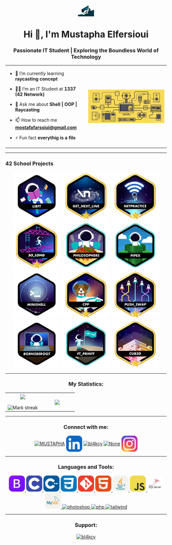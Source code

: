<p align="center"><picture align="center"><img align="center" src = "img/devman.gif" width = 50px></picture></p>
<h1 align="center">Hi 👋, I'm Mustapha Elfersioui</h1>
<h3 align="center">Passionate IT Student | Exploring the Boundless World of Technology</h3>
<p align="center"> <![](https://komarev.com/ghpvc/?username=BL4KCY)/> </p>

<table align="center">
<tr border="none">
<td width="50%" align="left">

- 🌱 I’m currently learning **raycasting concept**

- 🧑‍🎓 I’m an IT Student at **1337 (42 Network)**

- 💬 Ask me about **Shell | OOP | Raycasting**

- 📫 How to reach me **mostafafarssiui@gmail.com**

- ⚡ Fun fact **everythig is a file**

</td>
<td width="50%" align="center">

  <img align="center" alt="Coding" width="450" src="img/tech.gif">


  </td>
</tr>
</table>

---

### 42 School Projects
<div align="center">

<a href="https://github.com/BL4KCY/libft">![42 Badge](https://github.com/BL4KCY/BL4KCY/blob/main/42_badges/libftn.png)</a>
<a href="https://github.com/BL4KCY/Get_Next_Line">![42 Badge](https://github.com/BL4KCY/BL4KCY/blob/main/42_badges/get_next_linem.png)</a>
<a href="https://github.com/BL4KCY/Net_Practice">![42 Badge](https://github.com/BL4KCY/BL4KCY/blob/main/42_badges/netpracticem.png)</a>
<a href="https://github.com/BL4KCY/so_long">![42 Badge](https://github.com/BL4KCY/BL4KCY/blob/main/42_badges/so_longm.png)</a>
<a href="https://github.com/BL4KCY/philosophers">![42 Badge](https://github.com/BL4KCY/BL4KCY/blob/main/42_badges/philosopherse.png)</a>
<a href="https://github.com/BL4KCY/pipex">![42 Badge](https://github.com/BL4KCY/BL4KCY/blob/main/42_badges/pipexe.png)</a>
<a href="https://github.com/BL4KCY/minishell">![42 Badge](https://github.com/BL4KCY/BL4KCY/blob/main/42_badges/minishelln.png)</a>
<a href="https://github.com/BL4KCY/Cplusplus_Modules">![42 Badge](https://github.com/BL4KCY/BL4KCY/blob/main/42_badges/cppm.png)</a>
<a href="https://github.com/BL4KCY/push_swap">![42 Badge](https://github.com/BL4KCY/BL4KCY/blob/main/42_badges/push_swapm.png)</a>
<a href="https://github.com/BL4KCY/born2beroot">![42 Badge](https://github.com/BL4KCY/BL4KCY/blob/main/42_badges/born2berootn.png)</a>
<a href="https://github.com/BL4KCY/ft_printf">![42 Badge](https://github.com/BL4KCY/BL4KCY/blob/main/42_badges/ft_printfe.png)</a>
<a href="https://github.com/BL4KCY/cub3d">![42 Badge](https://github.com/BL4KCY/BL4KCY/blob/main/42_badges/cub3dm.png)</a>

</div>

---

<h3 align="center">My Statistics:</h3>
<p align="center">
<table align="center">
<tr border="none">
<td width="50%" align="center">

  <img  align="center"  src="https://github-readme-stats.vercel.app/api?username=BL4KCY&show_icons=true&theme=dark&count_private=true" />
  <br></br>
  <img  title="🔥 Get streak stats for your profile at git.io/streak-stats" alt="Mark streak" src="https://github-readme-streak-stats.herokuapp.com?user=BL4KCY&theme=dark&border_radius=5&exclude_days=Fri" />
</td>
<td width="50%" align="center">

  <img  align="center"  src="https://github-readme-stats.vercel.app/api/top-langs/?username=BL4KCY&theme=dark&layout=donut"/>

  </td>
</tr>
</table>

---

<h3 align="center">Connect with me:</h3>
<p align="center">
<a href="https://www.youtube.com/channel/UCdIEer2fWDX9Rdripvd_-LA" target="blank"><img align="center" src="https://static-00.iconduck.com/assets.00/youtube-icon-2048x2048-gedp2icy.png" alt="MUSTAPHA" height="50" width="50" /></a>
<a href="https://www.linkedin.com/in/mustapha-elfersioui-4a961b265/" target="blank"><img align="center" src="https://github.com/tandpfun/skill-icons/blob/main/icons/LinkedIn.svg" alt="Mustapha Elfersioui" height="50" width="50" /></a>
<a href="https://stackoverflow.com/users/21909651/bl4kcy" target="blank"><img align="center" src="https://raw.githubusercontent.com/rahuldkjain/github-profile-readme-generator/master/src/images/icons/Social/stack-overflow.svg" alt="bl4kcy" height="50" width="50" /></a>
<a href="" target="blank"><img align="center" src="https://raw.githubusercontent.com/rahuldkjain/github-profile-readme-generator/master/src/images/icons/Social/facebook.svg" alt="None" height="50" width="50" /></a>
<a href="" target="blank"><img align="center" src="https://github.com/tandpfun/skill-icons/blob/main/icons/Instagram.svg" alt="None" height="50" width="50" /></a>
</p>

---

<h3 align="center">Languages and Tools:</h3>
<p align="center"> <a href="https://getbootstrap.com" target="_blank" rel="noreferrer"> <img src="https://github.com/tandpfun/skill-icons/blob/main/icons/Bootstrap.svg" alt="bootstrap" width="50" height="50"/> </a> <a href="https://www.cprogramming.com/" target="_blank" rel="noreferrer"> <img src="https://github.com/tandpfun/skill-icons/blob/main/icons/C.svg" alt="c" width="50" height="50"/> </a> <a href="https://www.w3schools.com/cpp/" target="_blank" rel="noreferrer"> <img src="https://github.com/tandpfun/skill-icons/blob/main/icons/CPP.svg" alt="cplusplus" width="50" height="50"/> </a> <a href="https://www.w3schools.com/css/" target="_blank" rel="noreferrer"> <img src="https://github.com/tandpfun/skill-icons/blob/main/icons/CSS.svg" alt="css3" width="50" height="50"/> </a> <a href="https://git-scm.com/" target="_blank" rel="noreferrer"> <img src="https://github.com/tandpfun/skill-icons/blob/main/icons/Git.svg" alt="git" width="50" height="50"/> </a> <a href="https://www.w3.org/html/" target="_blank" rel="noreferrer"> <img src="https://github.com/tandpfun/skill-icons/blob/main/icons/HTML.svg" alt="html5" width="50" height="50"/> </a> <a href="https://www.java.com" target="_blank" rel="noreferrer"> <img src="https://github.com/tandpfun/skill-icons/blob/main/icons/Java-Light.svg" alt="java" width="50" height="50"/> </a> <a href="https://developer.mozilla.org/en-US/docs/Web/JavaScript" target="_blank" rel="noreferrer"> <img src="https://github.com/tandpfun/skill-icons/blob/main/icons/JavaScript.svg" alt="javascript" width="50" height="50"/> </a> <a href="https://www.microsoft.com/en-us/sql-server" target="_blank" rel="noreferrer"> <img src="https://github.com/Scar1109/skill-icons/blob/Scar1109/icons/microsoftSQL.svg" alt="mssql" width="50" height="50"/> </a> <a href="https://www.mysql.com/" target="_blank" rel="noreferrer"> <img src="https://github.com/tandpfun/skill-icons/blob/main/icons/MySQL-Light.svg" alt="mysql" width="50" height="50"/> </a> <a href="https://www.photoshop.com/en" target="_blank" rel="noreferrer"> <img src="https://github.com/Scar1109/skill-icons/blob/Scar1109/icons/Photoshop.svg" alt="photoshop" width="50" height="50"/> </a> <a href="https://www.php.net" target="_blank" rel="noreferrer"> <img src="https://github.com/Scar1109/skill-icons/blob/Scar1109/icons/PHP-Light.svg" alt="php" width="50" height="50"/> </a> <a href="https://tailwindcss.com/" target="_blank" rel="noreferrer"> <img src="https://github.com/Scar1109/skill-icons/blob/Scar1109/icons/TailwindCSS-Light.svg" alt="tailwind" width="50" height="50"/> </a> </p>

---

<h3 align="center">Support:</h3>
<p align="center"><a href="https://www.buymeacoffee.com/bl4kcy"> <img align="center" src="https://cdn.buymeacoffee.com/buttons/v2/default-yellow.png" height="50" width="210" alt="bl4kcy" /></a></p>

